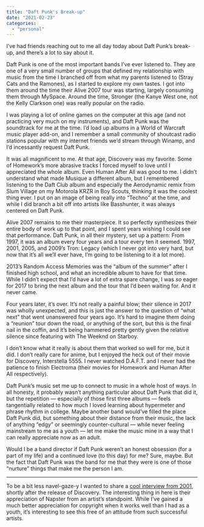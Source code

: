 ```yaml
---
title: "Daft Punk's Break-up"
date: "2021-02-23"
categories: 
  - "personal"
---
```


I’ve had friends reaching out to me all day today about Daft Punk’s break-up, and there’s a lot to say about it.

Daft Punk is one of the most important bands I’ve ever listened to. They are one of a very small number of groups that defined my relationship with music from the time I branched off from what my parents listened to (Stray Cats and the Ramones), as I started to explore my own tastes. I got into them around the time their Alive 2007 tour was starting, largely consuming them through MySpace. Around the time, Stronger (the Kanye West one, not the Kelly Clarkson one) was really popular on the radio.

I was playing a lot of online games on the computer at this age (and not practicing very much on my instruments), and Daft Punk was the soundtrack for me at the time. I’d load up albums in a World of Warcraft music player add-on, and I remember a small community of shoutcast radio stations popular with my internet friends we’d stream through Winamp, and I’d incessantly request Daft Punk.

It was all magnificent to me. At that age, Discovery was my favorite. Some of Homework’s more abrasive tracks I forced myself to love until I appreciated the whole album. Even Human After All was good to me. I didn’t understand what made Musique a different album, but I remembered listening to the Daft Club album and especially the Aerodynamic remix from Slum Village on my Motorola KRZR in Boy Scouts, thinking it was the coolest thing ever. I put on an image of being really into “Techno” at the time, and while I did branch a bit off into artists like Basshunter, it was always centered on Daft Punk.

Alive 2007 remains to me their masterpiece. It so perfectly synthesizes their entire body of work up to that point, and I spent years wishing I could see that performance. Daft Punk, in all their mystery, set up a pattern: From 1997, it was an album every four years and a tour every ten it seemed. 1997, 2001, 2005, and 2009’s Tron: Legacy (which I never got into very hard, but now that it’s all we’ll ever have, I’m going to be listening to it a lot more).

2013’s Random Access Memories was the “album of the summer” after I finished high school, and what an incredible album to have for that time. While I didn’t expect that I’d have a lot of extra spare change, I was _so_ eager for 2017 to bring the next album and the tour that I’d been waiting for. And it never came.

Four years later, it’s over. It’s not really a painful blow; their silence in 2017 was wholly unexpected, and this is just the answer to the question of “what next” that went unanswered four years ago. It’s hard to imagine them doing a “reunion” tour down the road, or anything of the sort, but this is the final nail in the coffin, and it’s being hammered pretty gently given the relative silence since featuring with The Weeknd on Starboy.

I don’t know what it really is about them that worked so well for me, but it did. I don’t really care for anime, but I enjoyed the heck out of their movie for Discovery, Interstella 5555. I never watched D.A.F.T. and I never had the patience to finish Electroma (their movies for Homework and Human After All respectively).

Daft Punk’s music set me up to connect to music in a whole host of ways. In all honesty, it probably wasn’t anything particular about Daft Punk that did it, but the repetition — especially of those first three albums — feels tangentially related to how much I loved learning about hypermeter and phrase rhythm in college. Maybe another band would’ve filled the place Daft Punk did, but something about their distance from their music, the lack of anything “edgy” or seemingly counter-cultural — while never feeling mainstream to me as a youth — let me make the music mine in a way that I can really appreciate now as an adult.

Would I be a band director if Daft Punk weren’t an honest obsession (for a part of my life) and a continued love (to this day) for me? Sure, maybe. But the fact that Daft Punk was the band for me that they were is one of those “nurture” things that make me the person I am.

* * *

To be a bit less navel-gaze-y I wanted to share a [cool interview from 2001](https://web.archive.org/web/20070609232158/http://music.yahoo.com/read/interview/12053561), shortly after the release of Discovery. The interesting thing in here is their appreciation of Napster from an artist’s standpoint. While I’ve gained a much better appreciation for copyright when it works well than I had as a youth, it’s interesting to see this free of an attitude from such successful artists.
